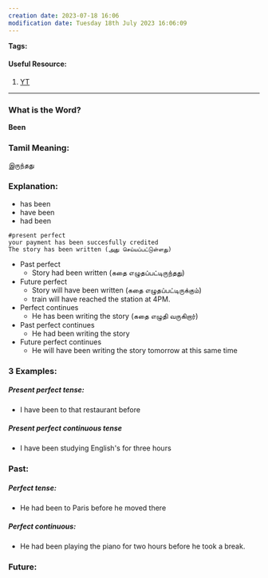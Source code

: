 ```yaml
---
creation date: 2023-07-18 16:06
modification date: Tuesday 18th July 2023 16:06:09
---
```


**Tags:** 

#### Useful Resource:
1. [YT](https://www.youtube.com/watch?v=e_AItIo9S1I)

--------------------------------------

### What is the Word?

**Been**


### Tamil Meaning:

இருந்தது


### Explanation:

* has been
* have been
* had been

```
#present perfect
your payment has been succesfully credited
The story has been written (அது செய்யப்பட்டுள்ளது)
```

* Past perfect
	* Story had been written (கதை எழுதப்பட்டிருந்தது)
* Future perfect
	* Story will have been written (கதை எழுதப்பட்டிருக்கும்)
	* train will have reached the station at 4PM.
* Perfect continues
	* He has been writing the story (கதை எழுதி வருகிறார்)
* Past perfect continues
	* He had been writing the story
* Future perfect continues
	* He will have been writing the story tomorrow at this same time

### 3 Examples:

##### Present perfect tense:

* I have been to that restaurant before

##### Present perfect continuous tense

* I have been studying English's for three hours

### Past:
##### Perfect tense:
* He had been to Paris before he moved there

##### Perfect continuous:
* He had been playing the piano for two hours before he took a break.

### Future:
##